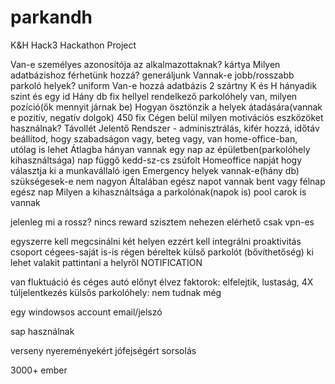 # parkandh
K&amp;H Hack3 Hackathon Project


Van-e személyes azonosítója az alkalmazottaknak? kártya
Milyen adatbázishoz férhetünk hozzá? generáljunk
Vannak-e jobb/rosszabb parkoló helyek? uniform
    Van-e hozzá adatbázis 2 szártny K és H hányadik szint és egy id 
Hány db fix hellyel rendelkező parkolóhely van, milyen pozíció(ők mennyit járnak be)
Hogyan ösztönzik a helyek átadására(vannak e pozitív, negatív dolgok) 450 fix
Cégen belül milyen motivációs eszközöket használnak? 
Távollét Jelentő Rendszer - adminisztrálás, kifér hozzá, időtáv beállítod, hogy szabadságon vagy, beteg vagy, van home-office-ban, utólag is lehet
Átlagba hányan vannak egy nap az épületben(parkolóhely kihasználtsága) nap függő kedd-sz-cs zsúfolt
Homeoffice napját hogy választja ki a munkavállaló igen
Emergency helyek vannak-e(hány db) szükségesek-e  nem nagyon
Általában egész napot vannak bent vagy félnap egész nap
Milyen a kihasználtsága a parkolónak(napok is)
pool carok is vannak

jelenleg mi a rossz?
nincs reward szisztem
nehezen elérhető
csak vpn-es

egyszerre kell megcsinálni két helyen
ezzért kell integrálni
proaktivitás csoport
cégees-saját is-is
régen béreltek külső parkolót (bővíthetőség)
ki lehet valakit pattintani a helyről
NOTIFICATION

van fluktuáció és céges autó előnyt élvez
faktorok: elfelejtik, lustaság, 
4X túljelentkezés
külsős parkolóhely: nem tudnak még

egy windowsos account
email/jelszó

sap használnak

verseny nyereményekért jófejségért sorsolás

3000+ ember


